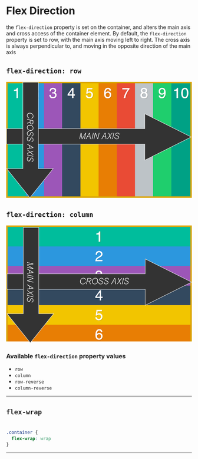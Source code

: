 # Flex Direction
the `flex-direction` property is set on the container, and alters the main axis and cross access of the container element.
By default, the `flex-direction` property is set to row, with the main axis moving left to right. The cross axis is always perpendicular to, and moving in the opposite direction of the main axis

## `flex-direction: row`
![row](https://github.com/travisgorman/flexNotes/blob/master/flex-direction/row.png)

## `flex-direction: column`
![column](https://github.com/travisgorman/flexNotes/blob/master/flex-direction/column.png)

### Available `flex-direction` property values
* `row`
* `column`
* `row-reverse`
* `column-reverse`

___

## `flex-wrap`


```css

.container {
  flex-wrap: wrap
}

```


___
